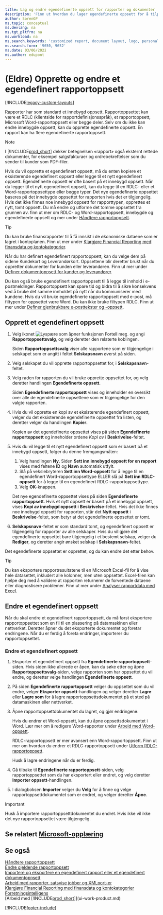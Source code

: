 ```yaml
---
title: Lag og endre egendefinerte oppsett for rapporter og dokumenter
description: 'Finn ut hvordan du lager egendefinerte oppsett for å tilpasse utseendet på en rapport når den vises, skrives ut eller lagres.'
author: SorenGP
ms.topic: conceptual
ms.devlang: na
ms.tgt_pltfrm: na
ms.workload: na
ms.search.keywords: 'customized report, document layout, logo, personalize'
ms.search.form: '9650, 9652'
ms.date: 03/06/2022
ms.author: edupont
---
```

# <a name="legacy-create-and-modify-custom-report-layouts"></a>(Eldre) Opprette og endre et egendefinert rapportoppsett

[!INCLUDE[legacy-custom-layouts](includes/legacy-custom-layouts.md)]

Rapporter har som standard et innebygd oppsett. Rapportoppsettet kan være et RDLC (klientside for rapportdefinisjonsspråk), et rapportoppsett, Microsoft Word-rapportoppsett eller begge deler. Selv om du ikke kan endre innebygde oppsett, kan du opprette egendefinerte oppsett. En rapport kan ha flere egendefinerte rapportoppsett.

> [!NOTE]  
> I [!INCLUDE[prod_short](includes/prod_short.md)] dekker betegnelsen «rapport» også eksternt rettede dokumenter, for eksempel salgsfakturaer og ordrebekreftelser som du sender til kunder som PDF-filer.

Hvis du vil opprette et egendefinert oppsett, må du enten kopiere et eksisterende egendefinert oppsett eller legge til et nytt egendefinert oppsett. Egendefinerte oppsett er ofte basert på et innebygd oppsett. Når du legger til et nytt egendefinert oppsett, kan du legge til en RDLC- eller et Word-rapportoppsettype eller begge typer. Det nye egendefinerte oppsettet baseres på det innebygde oppsettet for rapporten hvis det er tilgjengelig. Hvis det ikke finnes noe innebygd oppsett for rapporttypen, opprettes et nytt, tomt oppsett. Du må endre og utforme det tomme oppsettet fra grunnen av. finn ut mer om RDLC- og Word-rapportoppsett, innebygde og egendefinerte oppsett og mer under [Håndtere rapportoppsett](ui-manage-report-layouts.md).  

> [!TIP]
> Du kan bruke finansrapporter til å få innsikt i de økonomiske dataene som er lagret i kontoplanen. Finn ut mer under [Klargjøre Financial Reporting med finansdata og kontokategorier](bi-how-work-account-schedule.md).

Når du har definert egendefinert rapportoppsett, kan du velge dem på sidene Kundekort og Leverandørkort. Oppsettene blir deretter brukt når du oppretter dokumenter for kunden eller leverandøren. Finn ut mer under [Definer dokumentoppsett for kunder og leverandører](ui-define-customer-vendor-document-layouts.md).

Du kan også bruke egendefinert rapportoppsett til å legge til innhold i e-postmeldinger. Rapportoppsett kan spare tid og bidra til å sikre konsekvens ved å bruke det samme innholdet på nytt når du kommuniserer med kundene. Hvis du vil bruke egendefinerte rapportoppsett med e-post, må filtypen for oppsettet være Word. Du kan ikke bruke filtypen RDLC. Finn ut mer under [Definer gjenbrukbare e-posttekster og -oppsett](admin-how-setup-email.md#set-up-reusable-email-texts-and-layouts).

## <a name="create-a-custom-layout"></a>Opprett et egendefinert oppsett

1. Velg ikonet ![Lyspære som åpner funksjonen Fortell meg.](media/ui-search/search_small.png "Fortell hva du vil gjøre") og angi **Rapportoppsettsvalg**, og velg deretter den relaterte koblingen.

    Siden **Rapportoppsettsvalg** viser alle rapportene som er tilgjengelige i selskapet som er angitt i feltet **Selskapsnavn** øverst på siden.
2. Velg selskapet du vil opprette rapportoppsettet for, i **Selskapsnavn**-feltet.
3. Velg raden for rapporten du vil bruke opprette oppsettet for, og velg deretter handlingen **Egendefinerte oppsett**.  

   Siden **Egendefinerte rapportoppsett** vises og inneholder en oversikt over alle de egendefinerte oppsettene som er tilgjengelige for den valgte rapporten.
4. Hvis du vil opprette en kopi av et eksisterende egendefinert oppsett, velger du det eksisterende egendefinerte oppsettet fra listen, og deretter velger du handlingen **Kopier**.  

   Kopien av det egendefinerte oppsettet vises på siden **Egendefinerte rapportoppsett** og inneholder ordene *Kopi av* i **Beskrivelse**-feltet.
5. Hvis du vil legge til et nytt egendefinert oppsett som er basert på et innebygd oppsett, følger du denne fremgangsmåten:  
   1. Velg handlingen **Ny**. Siden **Sett inn innebygd oppsett for en rapport** vises med feltene **ID** og **Navn** automatisk utfylt.
   2. Slå på vekslebryteren **Sett inn Word-oppsett** for å legge til en egendefinert Word-rapportoppsettype ELLER slå på **Sett inn RDLC-oppsett** for å legge til en egendefinert RDLC-rapportoppsettype.
   4. Velg **OK**-knappen.  

    Det nye egendefinerte oppsettet vises på siden **Egendefinerte rapportoppsett**. Hvis et nytt oppsett er basert på et innebygd oppsett, vises **Kopi av innebygd oppsett** i **Beskrivelse**-feltet. Hvis det ikke finnes noe innebygd oppsett for rapporten, står det **Nytt oppsett** i **Beskrivelse**-feltet, som betyr at det egendefinerte oppsettet er tomt.
6. **Selskapsnavn**-feltet er som standard tomt, og egendefinert oppsett er tilgjengelig for rapporter av alle selskaper. Hvis du vil gjøre det egendefinerte oppsettet bare tilgjengelig i et bestemt selskap, velger du **Rediger**, og deretter angir ønsket selskap i **Selskapsnavn**-feltet.

Det egendefinerte oppsettet er opprettet, og du kan endre det etter behov.

> [!TIP]
> Du kan eksportere rapportresultatene til en Microsoft Excel-fil for å vise hele datasettet, inkludert alle kolonner, men uten oppsettet. Excel-filen kan hjelpe deg med å validere at rapporten returnerer de forventede dataene eller diagnostisere problemer. Finn ut mer under [Analyser rapportdata med Excel](report-analyze-excel.md).

## <a name="modifying-a-custom-layout"></a><a name="ModifyCustomLayout"></a>Endre et egendefinert oppsett

Når du skal endre et egendefinert rapportoppsett, du må først eksportere rapportoppsettet som en fil til en plassering på datamaskinen eller nettverket. Deretter åpner du det eksporterte dokumentet og foretar endringene. Når du er ferdig å foreta endringer, importerer du rapportoppsettet.

### <a name="modify-a-custom-layout"></a>Endre et egendefinert oppsett

1. Eksporter et egendefinert oppsett fra **Egendefinerte rapportoppsett**-siden. Hvis siden ikke allerede er åpen, kan du søke etter og åpne **Rapportoppsettsvalg**-siden, velge rapporten som har oppsettet du vil endre, og deretter velge handlingen **Egendefinerte oppsett**.  
2. På siden **Egendefinerte rapportoppsett** velger du oppsettet som du vil endre, velger **Eksporter oppsett**-handlingen og velger deretter **Lagre** eller **Lagre som** for å lagre rapportoppsettsdokumentet på et sted på datamaskinen eller nettverket.  
3. Åpne rapportoppsettdokumentet du lagret, og gjør endringene.

   Hvis du endrer et Word-oppsett, kan du åpne oppsettsdokumentet i Word. Lær mer om å redigere Word-rapporter under [Arbeid med Word-oppsett](ui-how-add-fields-word-report-layout.md)<!--the next section [Making Changes to the Report Layout](ui-how-create-custom-report-layout.md#MakeChangesToLayout)-->.

   RDLC-rapportoppsett er mer avansert enn Word-rapportoppsett. Finn ut mer om hvordan du endrer et RDLC-rapportoppsett under [Utform RDLC-rapportoppsett](/dynamics-nav/Designing-RDLC-Report-Layouts).

   Husk å lagre endringene når du er ferdig.

4. Gå tilbake til **Egendefinerte rapportoppsett**-siden, velg rapportoppsettet som du har eksportert eller endret, og velg deretter **Importer oppsett**-handlingen.  

5. I dialogboksen **Importer** velger du **Velg** for å finne og velge rapportoppsettdokumentet som er endret, og velger deretter **Åpne**.

> [!IMPORTANT]
> Husk å importere rapportoppsettdokumentet du endret. Hvis ikke vil ikke det nye rapportoppsettet være tilgjengelig.

<!--
## <a name="create-and-modify-custom-report-layouts"></a><a name="MakeChangesToLayout"></a> Create and modify custom report layouts

To make general formatting and layout changes, such as changing text font, adding and modifying a table, or removing a data field, just use the basic editing features of Word like you do with any Word document.

If you're designing a Word report layout from scratch or adding new data fields, then start by adding a table that includes rows and columns that will eventually hold the data fields.

> [!TIP]  
> Show the table gridlines so that you see the boundaries of table cells. Remember to hide the gridlines when you're done editing. To show or hide table gridlines, select the table, and then under **Layout** on the **Table** tab, choose **View Gridlines**.

### <a name="embedding-fonts-in-word-layouts-for-consistency"></a>Embedding fonts in Word layouts for consistency

To ensure that reports always display and print with the intended fonts, wherever users open or print the reports, you can embed the fonts in the Word document. However, embedding fonts can significantly increase the size of the Word files. Learn more about embedding fonts in Word at [Embed fonts in Word, PowerPoint, or Excel](https://support.office.com/article/Embed-fonts-in-Word-PowerPoint-or-Excel-cb3982aa-ea76-4323-b008-86670f222dbc).

### <a name="removing-label-and-data-fields-in-word-layouts"></a><a name="RemoveField"></a> Removing label and data fields in Word layouts

 Label and data fields of a report are contained in content controls in Word. The following figure illustrates a content control when it's selected in the Word document.  

 ![Content control for field in Word report layout.](media/nav_wordreportlayouts_contentcontrol.png "NAV_WordReportLayouts_ContentControl")  

 The name of the label or data field name displays in the content control. In the example, the field name is CompanyAddr1.  

### <a name="to-remove-a-label-or-data-field"></a>To remove a label or data field

1. Right-click the field you want to delete, then choose **Remove Content Control**.  

     The content control is removed, but the field name remains as text.  

2. Delete the remaining text as needed.  

### <a name="adding-data-fields"></a>Adding data fields

Adding data fields from a report dataset is more advanced and requires some knowledge of the report dataset. Learn more about adding fields for data, labels, and images at [Add Fields to a Word Report Layout](ui-how-add-fields-word-report-layout.md).  -->

## <a name="see-related-microsoft-training"></a>Se relatert [Microsoft-opplæring](/training/modules/change-documents-dynamics-365-business-central/index)

## <a name="see-also"></a>Se også

[Håndtere rapportoppsett](ui-manage-report-layouts.md)  
[Endre gjeldende rapportoppsett](ui-how-change-layout-currently-used-report.md)  
[Importere og eksportere en egendefinert rapport eller et egendefinert dokumentoppsett](ui-how-import-and-export-report-layout.md)  
[Arbeid med rapporter, satsvise jobber og XMLport-er](ui-work-report.md)  
[Klargjøre Financial Reporting med finansdata og kontokategorier](bi-how-work-account-schedule.md)  
[Forretningsintelligens](bi.md)  
[Arbeid med [!INCLUDE[prod_short](includes/prod_short.md)]](ui-work-product.md)  

[!INCLUDE[footer-include](includes/footer-banner.md)]
